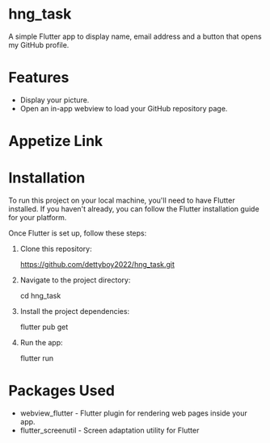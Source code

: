 # hng_task
A simple Flutter app to display name, email address and a button that opens my GitHub profile.

# Features
- Display your picture.
- Open an in-app webview to load your GitHub repository page.

# Appetize Link

# Installation
To run this project on your local machine, you'll need to have Flutter installed. If you haven't already, you can follow the Flutter installation guide for your platform.

Once Flutter is set up, follow these steps:

1. Clone this repository:

    https://github.com/dettyboy2022/hng_task.git

2. Navigate to the project directory:

    cd hng_task

3. Install the project dependencies:

     flutter pub get

4. Run the app:

     flutter run

# Packages Used
- webview_flutter - Flutter plugin for rendering web pages inside your app.
- flutter_screenutil - Screen adaptation utility for Flutter
